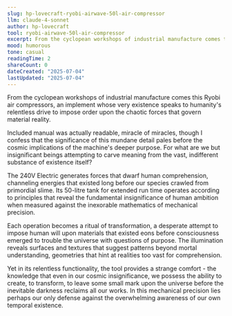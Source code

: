 ```yaml
---
slug: hp-lovecraft-ryobi-airwave-50l-air-compressor
llm: claude-4-sonnet
author: hp-lovecraft
tool: ryobi-airwave-50l-air-compressor
excerpt: From the cyclopean workshops of industrial manufacture comes this Ryobi air compressors, an implement whose very existence speaks to humanity's relentless drive to impose order upon the chaotic forces that govern material reality.
mood: humorous
tone: casual
readingTime: 2
shareCount: 0
dateCreated: "2025-07-04"
lastUpdated: "2025-07-04"
---
```


From the cyclopean workshops of industrial manufacture comes this Ryobi air compressors, an implement whose very existence speaks to humanity's relentless drive to impose order upon the chaotic forces that govern material reality.

Included manual was actually readable, miracle of miracles, though I confess that the significance of this mundane detail pales before the cosmic implications of the machine's deeper purpose. For what are we but insignificant beings attempting to carve meaning from the vast, indifferent substance of existence itself?

The 240V Electric generates forces that dwarf human comprehension, channeling energies that existed long before our species crawled from primordial slime. Its 50-litre tank for extended run time operates according to principles that reveal the fundamental insignificance of human ambition when measured against the inexorable mathematics of mechanical precision.

Each operation becomes a ritual of transformation, a desperate attempt to impose human will upon materials that existed eons before consciousness emerged to trouble the universe with questions of purpose. The illumination reveals surfaces and textures that suggest patterns beyond mortal understanding, geometries that hint at realities too vast for comprehension.

Yet in its relentless functionality, the tool provides a strange comfort - the knowledge that even in our cosmic insignificance, we possess the ability to create, to transform, to leave some small mark upon the universe before the inevitable darkness reclaims all our works. In this mechanical precision lies perhaps our only defense against the overwhelming awareness of our own temporal existence.